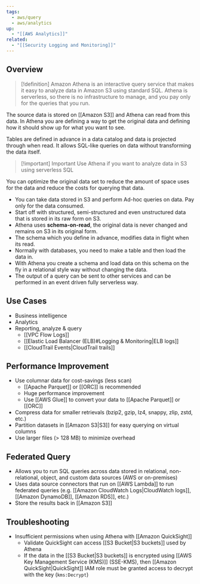 ```yaml
---
tags:
  - aws/query
  - aws/analytics
up:
  - "[[AWS Analytics]]"
related:
  - "[[Security Logging and Monitoring]]"
---
```

## Overview


>[!definition]
>Amazon Athena is an interactive query service that makes it easy to analyze data in Amazon S3 using standard SQL. Athena is serverless, so there is no infrastructure to manage, and you pay only for the queries that you run.

The source data is stored on [[Amazon S3]] and Athena can read from this data. In Athena you are defining a way to get the original data and defining how it should show up for what you want to see.

Tables are defined in advance in a data catalog and data is projected through when read. It allows SQL-like queries on data without transforming the data itself.

>[!important] Important
> Use Athena if you want to analyze data in S3 using serverless SQL

You can optimize the original data set to reduce the amount of space uses for the data and reduce the costs for querying that data.

- You can take data stored in S3 and perform Ad-hoc queries on data. Pay only for the data consumed.
- Start off with structured, semi-structured and even unstructured data that is stored in its raw form on S3.
- Athena uses **schema-on-read**, the original data is never changed and remains on S3 in its original form.
- The schema which you define in advance, modifies data in flight when its read.
- Normally with databases, you need to make a table and then load the data in.
- With Athena you create a schema and load data on this schema on the fly in a relational style way without changing the data.
- The output of a query can be sent to other services and can be performed in an event driven fully serverless way.

## Use Cases

- Business intelligence
- Analytics
- Reporting, analyze & query
	- [[VPC Flow Logs]]
	- [[Elastic Load Balancer (ELB)#Logging & Monitoring|ELB logs]]
	- [[CloudTrail Events|CloudTrail trails]]

## Performance Improvement

- Use columnar data for cost-savings (less scan)
	- [[Apache Parquet]] or [[ORC]] is recommended
	- Huge performance improvement
	- Use [[AWS Glue]] to convert your data to [[Apache Parquet]] or [[ORC]]
- Compress data for smaller retrievals (bzip2, gzip, lz4, snappy, zlip, zstd, etc.)
- Partition datasets in [[Amazon S3|S3]] for easy querying on virtual columns
- Use larger files (> 128 MB) to minimize overhead

## Federated Query

- Allows you to run SQL queries across data stored in relational, non-relational, object, and custom data sources (AWS or on-premises)
- Uses data source connectors that run on [[AWS Lambda]] to run federated queries (e.g. [[Amazon CloudWatch Logs|CloudWatch logs]], [[Amazon DynamoDB]], [[Amazon RDS]], etc.)
- Store the results back in [[Amazon S3]]

## Troubleshooting

- Insufficient permissions when using Athena with [[Amazon QuickSight]]
	- Validate QuickSight can access [[S3 Bucket|S3 buckets]] used by Athena
	- If the data in the [[S3 Bucket|S3 buckets]] is encrypted using [[AWS Key Management Service (KMS)]] (SSE-KMS), then [[Amazon QuickSight|QuickSight]] IAM role must be granted access to decrypt with the key (`kms:Decrypt`)


